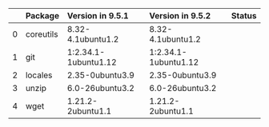 <!-- markdown-link-check-disable -->

|    | Package   | Version in 9.5.1     | Version in 9.5.2     | Status   |
|---:|:----------|:---------------------|:---------------------|:---------|
|  0 | coreutils | 8.32-4.1ubuntu1.2    | 8.32-4.1ubuntu1.2    |          |
|  1 | git       | 1:2.34.1-1ubuntu1.12 | 1:2.34.1-1ubuntu1.12 |          |
|  2 | locales   | 2.35-0ubuntu3.9      | 2.35-0ubuntu3.9      |          |
|  3 | unzip     | 6.0-26ubuntu3.2      | 6.0-26ubuntu3.2      |          |
|  4 | wget      | 1.21.2-2ubuntu1.1    | 1.21.2-2ubuntu1.1    |          |